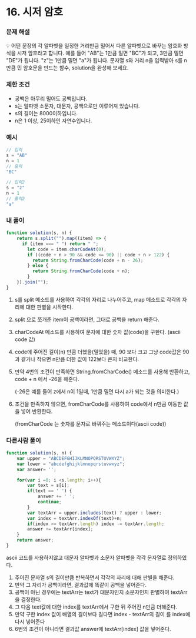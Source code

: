 # 16. 시저 암호

### 문제 해설

<aside>
💡 어떤 문장의 각 알파벳을 일정한 거리만큼 밀어서 다른 알파벳으로 바꾸는 암호화 방식을 시저 암호라고 합니다.
예를 들어 "AB"는 1만큼 밀면 "BC"가 되고, 3만큼 밀면 "DE"가 됩니다. "z"는 1만큼 밀면 "a"가 됩니다.
문자열 s와 거리 n을 입력받아 s를 n만큼 민 암호문을 만드는 함수, solution을 완성해 보세요.

</aside>

### 제한 조건

- 공백은 아무리 밀어도 공백입니다.
- s는 알파벳 소문자, 대문자, 공백으로만 이루어져 있습니다.
- s의 길이는 8000이하입니다.
- n은 1 이상, 25이하인 자연수입니다.

 

### 예시

```jsx
// 입력
s = "AB"
n = 1
// 출력
"BC"

// 입력2
s = "z"
n = 1
// 출력2
"a"
```

### 내 풀이

```jsx
function solution(s, n) {
	return s.split("").map((item) => {
	  if (item === " ") return " ";
	    let code = item.charCodeAt(0);
	    if ((code + n > 90 && code <= 90) || code + n > 122) {
	      return String.fromCharCode(code + n - 26);
	    } else {
	      return String.fromCharCode(code + n);
	    }
	}).join("");
}
```

1. s를 split 메소드를 사용하여 각각의 자리로 나누어주고, map 메소드로 각각의 자리에 대한 판별을 시작한다.
2. split 으로 쪼개준 item이 공백이라면, 그대로 공백을 return 해준다.
3. charCodeAt 메소드를 사용하여 문자에 대한 숫자 값(code)을 구한다. (ascii code 값)
4. code에 주어진 길이(n) 만큼 더했을(밀었을) 때, 90 보다 크고 그냥 code값은 90과 같거나 작으면 n만큼 더한 값이 122보다 큰지 비교한다.
5. 만약 4번의 조건이 만족하면 String.fromCharCode() 메소드를 사용해 반환하고, code + n 에서 -26을 해준다. 
    
    (-26은 예를 들어 z에서 n이 1일때, 1만큼 밀면 다시 a가 되는 것을 의미한다.)
    
6. 조건을 만족하지 않으면, fromCharCode를 사용하여 code에서 n만큼 이동한 값을 넣어 반환한다.
    
    (fromCharCode 는 숫자를 문자로 바꿔주는 메소드이다(ascii code))
    

### 다른사람 풀이

```jsx
function solution(s, n) {
    var upper = "ABCDEFGHIJKLMNOPQRSTUVWXYZ";
    var lower = "abcdefghijklmnopqrstuvwxyz";
    var answer= '';

    for(var i =0; i <s.length; i++){
        var text = s[i];
        if(text == ' ') {
            answer += ' '; 
            continue;
        }
        var textArr = upper.includes(text) ? upper : lower;
        var index = textArr.indexOf(text)+n;
        if(index >= textArr.length) index -= textArr.length;
        answer += textArr[index];
    }
    return answer;
}
```

ascii 코드를 사용하지않고 대문자 알파벳과 소문자 알파벳을 각각 문자열로 정의하였다.

1. 주어진 문자열 s의 길이만큼 반복하면서 각각의 자리에 대해 판별을 해준다.
2. 만약 그 자리가 공백이라면, 결과값에 똑같이 공백을 넣어준다.
3. 공백이 아닌 경우에는 textArr는 text가 대문자인지 소문자인지 판별하여 textArr을 결정한다.
4. 그 다음 text값에 대한 index를 textArr에서 구한 뒤 주어진 n만큼 더해준다.
5. 만약 구한 index 값이 배열의 길이보다 길다면 index - textArr의 길이 를 index에 다시 넣어준다
6. 6번의 조건이 아니라면 결과값 answer에 textArr[index] 값을 넣어준다.